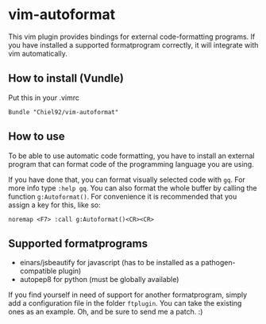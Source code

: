 vim-autoformat
==============

This vim plugin provides bindings for external code-formatting programs.
If you have installed a supported formatprogram correctly, it will integrate with vim automatically.


How to install (Vundle)
-----------------------
Put this in your .vimrc

```vim
Bundle "Chiel92/vim-autoformat"
```

How to use
----------
To be able to use automatic code formatting, you have to install an external program that can format code of the programming language you are using.

If you have done that, you can format visually selected code with ```gq```.
For more info type ```:help gq```.
You can also format the whole buffer by calling the function ```g:Autoformat()```.
For convenience it is recommended that you assign a key for this, like so:
```vim
noremap <F7> :call g:Autoformat()<CR><CR>
```


Supported formatprograms
------------------------
* einars/jsbeautify for javascript (has to be installed as a pathogen-compatible plugin)
* autopep8 for python (must be globally available)

If you find yourself in need of support for another formatprogram, simply add a configuration file in the folder ```ftplugin```.
You can take the existing ones as an example.
Oh, and be sure to send me a patch. :)

